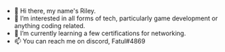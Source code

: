 - 👋 Hi there, my name's Riley.
- 👀 I’m interested in all forms of tech, particularly game development or anything coding related.
- 🌱 I’m currently learning a few certifications for networking.
- 📫 You can reach me on discord, Fatul#4869
